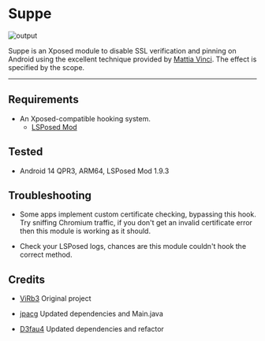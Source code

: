 # Suppe
![output](https://github.com/user-attachments/assets/c42e5704-0a83-427a-9ef8-35e8a29c0cea)



Suppe is an Xposed module to disable SSL verification and pinning on Android using the excellent technique provided by [Mattia Vinci](https://codeshare.frida.re/@sowdust/universal-android-ssl-pinning-bypass-2/). The effect is specified by the scope.

---

## Requirements
* An Xposed-compatible hooking system. 
    * [LSPosed Mod](https://github.com/mywalkb/LSPosed_mod) 

## Tested
* Android 14 QPR3, ARM64, LSPosed Mod 1.9.3

## Troubleshooting
* Some apps implement custom certificate checking, bypassing this hook. Try sniffing Chromium traffic, if you don't get an invalid certificate error then this module is working as it should.

* Check your LSPosed logs, chances are this module couldn't hook the correct method.

## Credits
* [ViRb3](https://github.com/ViRb3/TrustMeAlready) Original project
  
* [jpacg](https://github.com/jpacg/TrustMeAlready) Updated dependencies and Main.java
  
* [D3fau4](https://github.com/D3fau4/TrustMeAlready) Updated dependencies and refactor
